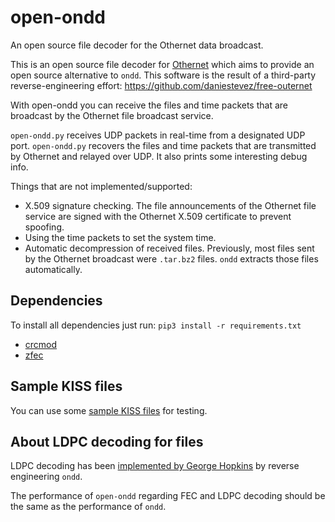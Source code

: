 # open-ondd 
An open source file decoder for the Othernet data broadcast.

This is an open source file decoder for [Othernet](http://othernet.is/) which aims to provide an open source alternative to `ondd`. This software is the result of a third-party reverse-engineering effort: https://github.com/daniestevez/free-outernet

With open-ondd you can receive the files and time packets that are broadcast by the Othernet file broadcast service.

`open-ondd.py` receives UDP packets in real-time from a designated UDP port.  `open-ondd.py` recovers the files and time packets that are transmitted by
Othernet and relayed over UDP. It also prints some interesting debug info.


Things that are not implemented/supported:

 * X.509 signature checking. The file announcements of the Othernet file service
   are signed with the Othernet X.509 certificate to prevent spoofing. 
 * Using the time packets to set the system time. 
 * Automatic decompression of received files. Previously, most files sent by
   the Othernet broadcast were `.tar.bz2` files. `ondd` extracts those files
   automatically. 

## Dependencies

To install all dependencies just run: `pip3 install -r requirements.txt`

 * [crcmod](https://pypi.python.org/pypi/crcmod)
 * [zfec](https://pypi.python.org/pypi/zfec)

## Sample KISS files

You can use some [sample KISS files](https://drive.google.com/open?id=0B2pPGQkeEAfdbXFZNThCb1BLMzg) for testing.

## About LDPC decoding for files

LDPC decoding has been [implemented by George
Hopkins](https://github.com/daniestevez/free-outernet/pull/4) by reverse
engineering `ondd`.

The performance of `open-ondd` regarding FEC and LDPC decoding should
be the same as the performance of `ondd`.
